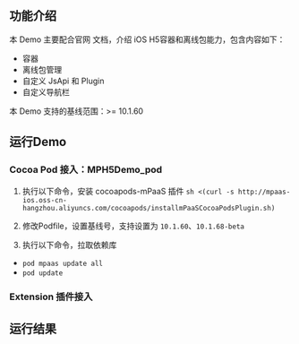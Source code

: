 ## 功能介绍
本 Demo 主要配合官网 文档，介绍 iOS H5容器和离线包能力，包含内容如下：
- 容器
- 离线包管理
- 自定义 JsApi 和 Plugin
- 自定义导航栏

本 Demo 支持的基线范围：>= 10.1.60

## 运行Demo
### Cocoa Pod 接入：MPH5Demo_pod
1. 执行以下命令，安装 cocoapods-mPaaS 插件 
`sh <(curl -s http://mpaas-ios.oss-cn-hangzhou.aliyuncs.com/cocoapods/installmPaaSCocoaPodsPlugin.sh)`

2. 修改Podfile，设置基线号，支持设置为 `10.1.60`、`10.1.68-beta`

3. 执行以下命令，拉取依赖库
- `pod mpaas update all`
- `pod update`

### Extension 插件接入

## 运行结果

